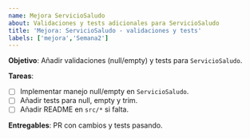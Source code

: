 ```yaml
---
name: Mejora ServicioSaludo
about: Validaciones y tests adicionales para ServicioSaludo
title: 'Mejora: ServicioSaludo - validaciones y tests'
labels: ['mejora','Semana2']
---
```


**Objetivo**: Añadir validaciones (null/empty) y tests para `ServicioSaludo`.

**Tareas**:
- [ ] Implementar manejo null/empty en `ServicioSaludo`.
- [ ] Añadir tests para null, empty y trim.
- [ ] Añadir README en `src/*` si falta.

**Entregables**: PR con cambios y tests pasando.
